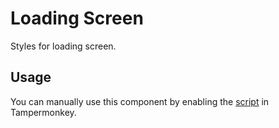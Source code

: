 # Loading Screen

Styles for loading screen.

## Usage

You can manually use this component by enabling the [script](https://raw.githubusercontent.com/Neutrxl/Themed/main/General/LoadingScreen/LoadingScreen.user.js) in Tampermonkey.